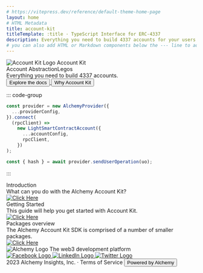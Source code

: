 ```yaml
---
# https://vitepress.dev/reference/default-theme-home-page
layout: home
# HTML Metadata
title: account-kit
titleTemplate: :title · TypeScript Interface for ERC-4337
description: Everything you need to build 4337 accounts for your users
# you can also add HTML or Markdown components below the --- line to add custom HTML or Markdown content (eg: https://github.com/wagmi-dev/viem/blob/main/site/index.md?plain=1)
---
```


<div class="Global">
  <div class="Main">
    <div class="Hero">
      <div class="Hero Info">
        <div class="Hero Info LogoTitle">
          <img src="/kit-logo.svg" alt="Account Kit Logo" />
          <span>Account Kit</span>
        </div>
        <div class="Hero Info Title">
          <span class="Hero Info Title Color">Account Abstraction</span>Legos
        </div>
        <div class="Hero Info SubTitle">
          Everything you need to build 4337 accounts.
        </div>
        <div class="Hero Info ButtonGroup">
          <a rel="noopener noreferrer" href="./getting-started.html">
            <button class="ExploreTheDocsButton">Explore the docs</button>
          </a>
          <a rel="noopener noreferrer" href="./packages/overview.html">
            <button class="WhyAccountKitButton">Why Account Kit</button>
          </a>
        </div>
      </div>
<!-- needs to be formatted differently to work in markdown -->
<div class="vp-doc">

::: code-group

```typescript [getStarted.ts]
const provider = new AlchemyProvider({
  ...providerConfig,
}).connect(
  (rpcClient) =>
    new LightSmartContractAccount({
      ...accountConfig,
      rpcClient,
    })
);

const { hash } = await provider.sendUserOperation(uo);
```

:::

</div>
    </div>
  </div>
  <div class="LinkCardGroup">
    <div class="LinkCard Intro">
      <div class="LinkCardContent">
        <div class="LinkCardHeading">Introduction</div>
        <div class="LinkCardSubHeading">
          What can you do with the Alchemy Account Kit?
        </div>
      </div>
      <div class="LinkCardCTA">
        <a rel="noopener noreferrer" href="./introduction.html">
          <img src="/arrow-right.svg" alt="Click Here" />
        </a>
      </div>
    </div>
    <div class="LinkCard GetStarted">
      <div class="LinkCardContent">
        <div class="LinkCardHeading">Getting Started</div>
        <div class="LinkCardSubHeading">
          This guide will help you get started with Account Kit.
        </div>
      </div>
      <div class="LinkCardCTA">
        <a rel="noopener noreferrer" href="./getting-started.html">
          <img src="/arrow-right.svg" alt="Click Here" />
        </a>
      </div>
    </div>
    <div class="LinkCard Overview">
      <div class="LinkCardContent">
        <div class="LinkCardHeading">Packages overview</div>
        <div class="LinkCardSubHeading">
          The Alchemy Account Kit SDK is comprised of a number of smaller
          packages.
        </div>
      </div>
      <div class="LinkCardCTA">
        <a rel="noopener noreferrer" href="./packages/overview.html">
          <img src="/arrow-right.svg" alt="Click Here" />
        </a>
      </div>
    </div>
  </div>
  <div class="Footer">
    <div class="FooterContent">
      <div class="FooterLeftContent">
        <img src="/alchemy.svg" alt="Alchemy Logo" />
        <text>The web3 development platform</text>
      </div>
      <div class="FooterSocialLinkGroup">
        <a target="_blank" href="https://www.facebook.com/alchemyplatform/">
          <img src="/fb.svg" alt="Facebook Logo" />
        </a>
        <a target="_blank" href="https://www.linkedin.com/company/alchemyinc/">
          <img src="/linkedin.svg" alt="LinkedIn Logo" />
        </a>
        <a target="_blank" href="https://twitter.com/AlchemyPlatform/">
          <img src="/twitter.svg" alt="Twitter Logo" />
        </a>
      </div>
    </div>
    <div class="FooterDivider"></div>
    <div class="FooterCopyRight">
      <text>2023 Alchemy Insights, Inc. · Terms of Service</text>
      <a target="_blank" href="https://www.alchemy.com">
        <button class="FooterCopyRightButton">Powered by Alchemy</button>
      </a>
    </div>
  </div>
</div>
